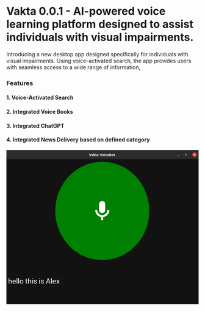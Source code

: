 # Vakta 0.0.1 - AI-powered voice learning platform designed to assist individuals with visual impairments.

Introducing a new desktop app designed specifically for individuals with visual impairments. Using voice-activated search, the app provides users with seamless access to a wide range of information,


### Features


#### 1. Voice-Activated Search
#### 2. Integrated Voice Books
#### 3. Integrated ChatGPT
#### 4. Integrated News Delivery based on defined category 

![Alt Text](demo/sdfghu64tergdfhuu57463twt.png)
